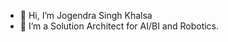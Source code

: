 - 👋 Hi, I’m Jogendra Singh Khalsa
- 🌱 I’m a Solution Architect for AI/BI and Robotics.


<!---
jogendraKhalsa/jogendraKhalsa is a ✨ special ✨ repository because its `README.md` (this file) appears on your GitHub profile.
You can click the Preview link to take a look at your changes.
--->
